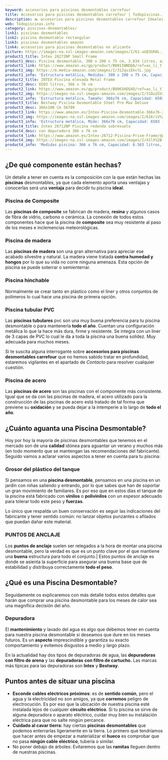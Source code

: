 ```yaml
---
keyword: accesorios para piscinas desmontables carrefour
title: Accesorios para piscinas desmontables carrefour | Todopiscinas.info
description: 🏊 accesorios para piscinas desmontables carrefour Ideales para este verano 2021. Aquí puedes comprar accesorios para piscinas desmontables carrefour y comparar con otras similares. No dejes escapar accesorios para piscinas desmontables carrefour a un precio realmente tentador.
web: Todopiscinas.info
category: piscinas-desmontables/
link1: piscinas desmontables
link2: piscina desmontable rectangular
link3: piscinas desmontables amazon
link4: accesorios para piscinas desmontables en alicante
picture: https://images-na.ssl-images-amazon.com/images/I/61-uUQ3GR8L.jpg
product1_title: Intex 28272NP Small Frame
product1_desc: Piscina desmontable, 300 x 200 x 75 cm, 3.834 litros, azul
product1_link: https://www.amazon.es/gp/product/B001IWNDDA/ref=as_li_tl?ie=UTF8&camp=3638&creative=24630&creativeASIN=B001IWNDDA&linkCode=as2&tag=todopiscinas0e-21&linkId=25b9d647487c889cb6ef56ed63f50ca1
product1_img: https://m.media-amazon.com/images/I/31ZqsiEkctL.jpg
product1_info: 'Estructura metálica, Medidas: 300 x 200 x 75 cm, Capacidad: 3.834 litros, Para 6 personas (+ 6 años), Fácil montaje, Forma rectangular'
product2_title: INTEX Piscina elevada Metal Frame
product2_desc: 6503 litros, 366 x 76 cm
product2_link: https://www.amazon.es/gp/product/B0065HDQ4O/ref=as_li_tl?ie=UTF8&camp=3638&creative=24630&creativeASIN=B0065HDQ4O&linkCode=as2&tag=todopiscinas0e-21&linkId=ed2430e3ba564d3527ee103df33ed7b3
product2_img: https://images-na.ssl-images-amazon.com/images/I/31Ou2GV2SAL.jpg
product2_info: 'Estructura metálica, Tamaño: 366x76 cm, Capacidad: 6503 litros, Forma circular, De 4 a 7 personas (+6 años)'
product3_title: Bestway Piscina Desmontable Steel Pro Max Deluxe
product3_desc: 366x100 Cm 56709
product3_link: https://www.amazon.es/Intex-Piscina-desmontable-366x76-28210NP/dp/B0065HDQ4O?__mk_es_ES=%C3%85M%C3%85%C5%BD%C3%95%C3%91&crid=25UQGV9HG2INI&dchild=1&keywords=piscinas+desmontables&qid=1615854176&sprefix=piscinas+dem%2Caps%2C201&sr=8-5&linkCode=ll1&tag=todopiscinas0e-21&linkId=34f200977c6cbaab1f3f4d9ac0e64755&language=es_ES&ref_=as_li_ss_tl
product3_img: https://images-na.ssl-images-amazon.com/images/I/616riV%2BiY3L.jpg
product3_info: 'Estructura metálica, Mide: 366x76 cm, Capacidad: 6503 litros, De 4 a 7 personas mayores de 6 años, Forma circular, Tecnología Super-Tough'
product4_title: Intex 26712NP Piscina redonda sobresuelo
product4_desc: con depuradora 366 x 76 cm
product4_link: https://www.amazon.es/Intex-26712-Piscina-Prism-Frame/dp/B07FB823GL?__mk_es_ES=%C3%85M%C3%85%C5%BD%C3%95%C3%91&dchild=1&keywords=piscinas+desmontables+con+depuradora&qid=1615936418&sr=8-5&linkCode=ll1&tag=todopiscinas0e-21&linkId=d98699de7830cd471766fa1daa36de34&language=es_ES&ref_=as_li_ss_tl
product4_img: https://images-na.ssl-images-amazon.com/images/I/41lX%2B-YpibL.jpg
product4_info: 'Medidas piscina: 366 x 76 cm, Capacidad: 6.503 litros, Incluye depuradora de cartucha A, Lona resistente triple capa'
---
```




## ¿De qué componente están hechas?

Un detalle a tener en cuenta es la composición con la que están hechas las **piscinas** desmontables, ya que cada elemento aporta unas ventajas y conocerlas  será una **ventaja** para decidir tu piscina **ideal**.


### Piscina de Composite

Las **piscinas de composite** se fabrican de madera, **resina** y algunos casos de fibra de vidrio, carbono o cerámica. La conexión de todos estos componentes hace que la piscina de **composite** sea muy resistente al paso de los meses e inclemencias meteorológicas.


### Piscina de madera

Las **piscinas de madera** son una gran alternativa para apreciar ese acabado silvestre y natural. La madera viene tratada **contra humedad y hongos** por lo que su vida no corre ninguna amenaza. Esta opción de piscina se puede soterrar o semienterrar.


### Piscina hinchable

 Normalmente se crear tanto en plástico como el liner y otros conjuntos de polímeros lo cual hace una piscina de primera opción.


### Piscina tubular PVC

Las **piscinas tubulares** pvc son una muy buena preferencia para tu piscina desmontable o para mantenerla **todo el año**. Cuentan una configuración metálica lo que la hace más dura, firme y resistente. Se integra con un liner de 3 capas de PVC lo cual le da a toda la piscina una buena solidez. Muy adecuada para muchos meses.

Si te suscita alguna interrogante sobre **accesorios para piscinas desmontables carrefour** que no hemos sabido tratar en profundidad, estaremos vigilantes en el apartado de _Contacto_ para resolver cualquier cuestión.


### Piscina de acero

Las **piscinas de acero** son las piscinas con el componente más consistente. Igual que se da con las piscinas de madera, el acero utilizado para la construcción de las piscinas de acero está tratado de tal forma que previene su **oxidación** y se pueda dejar a la intemperie a lo largo de **todo el año**.


## ¿Cuánto aguanta una Piscina Desmontable?

Hoy por hoy la mayoría de piscinas desmontables que tenemos en el mercado son de una **calidad** idónea para aguantar un verano y muchos más (en todo momento que se mantengan las recomendaciones del fabricante). Seguido vamos a aclarar varios aspectos a tener en cuenta para tu piscina:


### Grosor del plástico del tanque

Si pensamos en una **piscina desmontable**, pensamos en una piscina en un jardín con niñas saliendo y entrando, por lo que sabes que han de soportar un gran movimiento de familiares. Es por eso que en estos días el tanque de la piscina está fabricado con **vinilos** o **polivinilos** con un espesor adecuado para tolerar todo este peso y **fuerzas**.

Lo único que respalda un	 buen conservación es seguir las indicaciones del fabricante y tener sentido común: no lanzar objetos punzantes o afilados que puedan dañar este material.


### PUNTOS DE ANCLAJE

Los **puntos de anclaje** suelen ser relegados a la hora de montar una piscina desmontable, pero la verdad es que es un punto clave por el que mantiene una **buena** estructura para todo el conjunto.| Estos puntos de anclaje es donde se asienta la superficie para asegurar una buena base que de estabilidad y distribuya correctamente **todo el peso**.

<brand-panel :title=product1_title :desc=product1_desc :img=product1_img :link=product1_link></brand-panel>
## ¿Qué es una Piscina Desmontable?



Seguidamente os explicaremos con más detalle todos estos detalles que harán que comprar una piscina desmontable para los meses de calor sea una magnífica decisión del año.


### Depuradora

El **mantenimiento** y lavado del agua es algo que debemos tener en cuenta para nuestra piscina desmontable si deseamos que dure en los meses futuros. Es un **aspecto** imprescindible y garantiza su exacto comportamiento y evitemos disgustos a medio y largo plazo.

En la actualidad hay dos tipos de depuradoras de agua, las **depuradoras con filtro de arena** y  las **depuradoras** **con filtro de cartucho.** Las marcas más típicas para las depuradoras son **Intex** y **Bestway**.

<external-banner></external-banner>


<stats-list :link1=link1 :link2=link2 :link3=link3 :link4=link4 :category=category></stats-list>


## Puntos antes de situar una piscina



*   **Esconde cables eléctricos próximos**: es de **sentido común**, pero el agua y la electricidad no son amigos, ya que **corremos** peligro de electrocución. Es por eso que la ubicación de nuestra piscina esté instalada lejos de cualquier **circuito eléctrico**. Si tu piscina se sirve de alguna depuradora o aparato eléctrico, cuidar muy bien su instalación eléctrica para que no salte ningún percance.
*   **Cuidado al cavar tierra:** hay ciertas **piscinas desmontables** que podemos enterrarlas ligeramente en la tierra. Lo primero  que tendríamos que hacer antes de empezar a materializar el **hueco** es comprobar que no pasa **ningún cable eléctrico**, tubería o similar.
*   No poner debajo de árboles: Evitaremos que las **ramitas** lleguen dentro de nuestras piscinas.